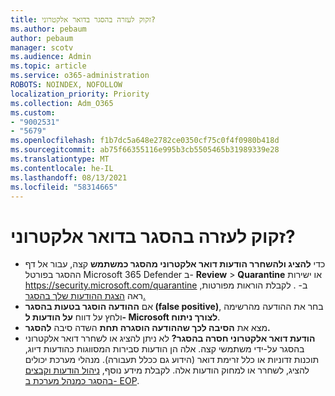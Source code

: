 ```yaml
---
title: זקוק לעזרה בהסגר בדואר אלקטרוני?
ms.author: pebaum
author: pebaum
manager: scotv
ms.audience: Admin
ms.topic: article
ms.service: o365-administration
ROBOTS: NOINDEX, NOFOLLOW
localization_priority: Priority
ms.collection: Adm_O365
ms.custom:
- "9002531"
- "5679"
ms.openlocfilehash: f1b7dc5a648e2782ce0350cf75c0f4f0980b418d
ms.sourcegitcommit: ab75f66355116e995b3cb5505465b31989339e28
ms.translationtype: MT
ms.contentlocale: he-IL
ms.lasthandoff: 08/13/2021
ms.locfileid: "58314665"
---
```

# <a name="need-help-with-email-quarantine"></a>זקוק לעזרה בהסגר בדואר אלקטרוני?

- כדי **להציג ולהשחרר הודעות דואר אלקטרוני מהסגר כמשתמש** קצה, עבור אל דף ההסגר בפורטל Microsoft 365 Defender ב- **Review**  \> **Quarantine** או ישירות <https://security.microsoft.com/quarantine> ב- . לקבלת הוראות מפורטות, ראה [הצגת ההודעות שלך בהסגר.](https://docs.microsoft.com/microsoft-365/security/office-365-security/find-and-release-quarantined-messages-as-a-user#view-your-quarantined-messages)
- אם **ההודעה הוסגר בטעות בהסגר (false positive)**, בחר את ההודעה מהרשימה ולחץ על דווח **על הודעות ל- Microsoft לצורך ניתוח**.
- מצא את **הסיבה לכך שההודעה הוסגרה תחת** השדה סיבה **להסגר.**
- **הודעת דואר אלקטרוני חסרה בהסגר?** לא ניתן להציג או לשחרר דואר אלקטרוני בהסגר על-ידי משתמשי קצה. אלה הן הודעות סבירות המסווגות כהודעות דיוג, תוכנות זדוניות או כלל זרימת דואר (הידוע גם ככלל תעבורה). מנהלי מערכת יכולים להציג, לשחרר או למחוק הודעות אלה. לקבלת מידע נוסף, [ניהול הודעות וקבצים בהסגר כמנהל מערכת ב- EOP](https://docs.microsoft.com/microsoft-365/security/office-365-security/manage-quarantined-messages-and-files).
